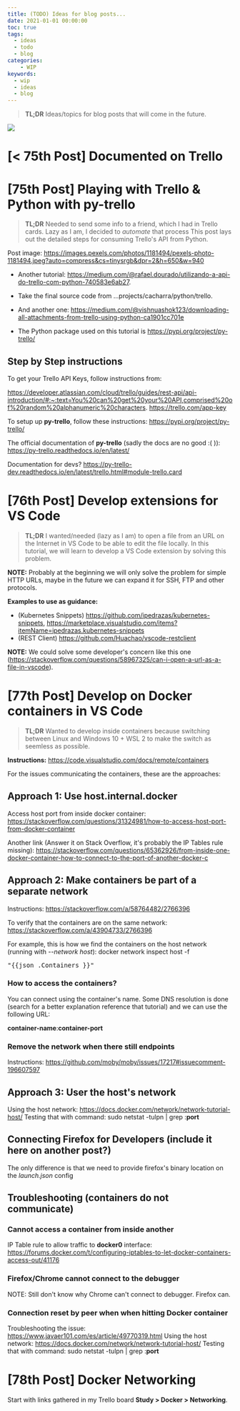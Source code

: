 ```yaml
---
title: (TODO) Ideas for blog posts... 
date: 2021-01-01 00:00:00
toc: true
tags:
  - ideas
  - todo
  - blog
categories:
    - WIP
keywords:
  - wip
  - ideas
  - blog
---
```


> **TL;DR** Ideas/topics for blog posts that will come in the future.

![](https://images.unsplash.com/photo-1434030216411-0b793f4b4173?ixid=MXwxMjA3fDB8MHxwaG90by1wYWdlfHx8fGVufDB8fHw%3D&ixlib=rb-1.2.1&auto=format&fit=crop&w=750&q=80)

<!-- more -->

# [< 75th Post] Documented on Trello

<!-- ---------------------------------------------------------------------- -->

# [75th Post] Playing with Trello & Python with **py-trello**

> **TL;DR** Needed to send some info to a friend, which I had in Trello cards. Lazy as I am, I decided to *automate* that process This post lays out the detailed steps for consuming Trello's API from Python.

Post image:
https://images.pexels.com/photos/1181494/pexels-photo-1181494.jpeg?auto=compress&cs=tinysrgb&dpr=2&h=650&w=940

<!-- https://www.pexels.com/photo/woman-wearing-eyeglasses-using-blue-and-and-gray-laptop-inside-room-1181494/ -->

* Another tutorial: https://medium.com/@rafael.dourado/utilizando-a-api-do-trello-com-python-740583e6ab27.

* Take the final source code from ...projects/cacharra/python/trello.

* And another one:
https://medium.com/@vishnuashok123/downloading-all-attachments-from-trello-using-python-ca1901cc701e

* The Python package used on this tutorial is https://pypi.org/project/py-trello/

## Step by Step instructions

To get your Trello API Keys, follow instructions from:

https://developer.atlassian.com/cloud/trello/guides/rest-api/api-introduction/#:~:text=You%20can%20get%20your%20API,comprised%20of%20random%20alphanumeric%20characters.
https://trello.com/app-key

To setup up **py-trello**, follow these instructions:
https://pypi.org/project/py-trello/

The official documentation of **py-trello** (sadly the docs are no good :( )):
https://py-trello.readthedocs.io/en/latest/

Documentation for devs?
https://py-trello-dev.readthedocs.io/en/latest/trello.html#module-trello.card

<!-- ---------------------------------------------------------------------- -->

# [76th Post] Develop extensions for **VS Code**

> **TL;DR** I wanted/needed (lazy as I am) to open a file from an URL on the Internet in VS Code to be able to edit the file locally. In this tutorial, we will learn to develop a VS Code extension by solving this problem.

**NOTE:** Probably at the beginning we will only solve the problem for simple HTTP URLs, maybe in the future we can expand it for SSH, FTP and other protocols.

**Examples to use as guidance:**
* (Kubernetes Snippets)
https://github.com/ipedrazas/kubernetes-snippets,
https://marketplace.visualstudio.com/items?itemName=ipedrazas.kubernetes-snippets
* (REST Client)
https://github.com/Huachao/vscode-restclient

**NOTE:** We could solve some developer's concern like this one (https://stackoverflow.com/questions/58967325/can-i-open-a-url-as-a-file-in-vscode).

<!-- ---------------------------------------------------------------------- -->

# [77th Post] Develop on Docker containers in **VS Code**

> **TL;DR** Wanted to develop inside containers because switching between Linux and Windows 10 + WSL 2 to make the switch as seemless as possible.

**Instructions:** https://code.visualstudio.com/docs/remote/containers

For the issues communicating the containers, these are the approaches:

## Approach 1: Use host.internal.docker

Access host port from inside docker container: https://stackoverflow.com/questions/31324981/how-to-access-host-port-from-docker-container

Another link (Answer it on Stack Overflow, it's probably the IP Tables rule missing): https://stackoverflow.com/questions/65362926/from-inside-one-docker-container-how-to-connect-to-the-port-of-another-docker-c

## Approach 2: Make containers be part of a separate network

Instructions: https://stackoverflow.com/a/58764482/2766396

To verify that the containers are on the same network: https://stackoverflow.com/a/43904733/2766396

For example, this is how we find the containers on the host network (running with *--network host*):
docker network inspect host -f <pre>"{{json .Containers }}"</pre>

### How to access the containers?

You can connect using the container's name. Some DNS resolution is done (search for a better explanation reference that tutorial) and we can use the following URL:

**container-name**:**container-port**

### Remove the network when there still endpoints

Instructions: https://github.com/moby/moby/issues/17217#issuecomment-196607597

## Approach 3: User the host's network

Using the host network: https://docs.docker.com/network/network-tutorial-host/
Testing that with command: sudo netstat -tulpn | grep :**port**

## Connecting Firefox for Developers (include it here on another post?)

The only difference is that we need to provide firefox's binary location on the *launch.json* config

## Troubleshooting (containers do not communicate)

### Cannot access a container from inside another

IP Table rule to allow traffic to **docker0** interface: https://forums.docker.com/t/configuring-iptables-to-let-docker-containers-access-out/41176

### Firefox/Chrome cannot connect to the debugger

NOTE: Still don't know why Chrome can't connect to debugger. Firefox can. 

### Connection reset by peer when when hitting Docker container

Troubleshooting the issue: https://www.javaer101.com/es/article/49770319.html
Using the host network: https://docs.docker.com/network/network-tutorial-host/
Testing that with command: sudo netstat -tulpn | grep :**port**

<!-- ---------------------------------------------------------------------- -->

# [78th Post] Docker Networking

Start with links gathered in my Trello board **Study > Docker > Networking**.